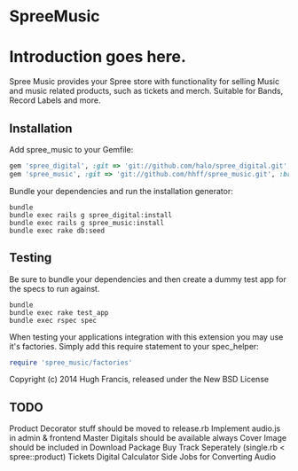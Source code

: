 SpreeMusic
==========

Introduction goes here.
=======
Spree Music provides your Spree store with functionality for selling Music and music related products, such as tickets and merch.  Suitable for Bands, Record Labels and more.

Installation
------------

Add spree_music to your Gemfile:

```ruby
gem 'spree_digital', :git => 'git://github.com/halo/spree_digital.git', :branch => '2-2-stable'
gem 'spree_music', :git => 'git://github.com/hhff/spree_music.git', :branch => 'master'
```

Bundle your dependencies and run the installation generator:

```shell
bundle
bundle exec rails g spree_digital:install
bundle exec rails g spree_music:install
bundle exec rake db:seed
```

Testing
-------

Be sure to bundle your dependencies and then create a dummy test app for the specs to run against.

```shell
bundle
bundle exec rake test_app
bundle exec rspec spec
```

When testing your applications integration with this extension you may use it's factories.
Simply add this require statement to your spec_helper:

```ruby
require 'spree_music/factories'
```

Copyright (c) 2014 Hugh Francis, released under the New BSD License

TODO
-------

Product Decorator stuff should be moved to release.rb
Implement audio.js in admin & frontend
Master Digitals should be available always
Cover Image should be included in Download Package
Buy Track Seperately (single.rb < spree::product)
Tickets
Digital Calculator
Side Jobs for Converting Audio